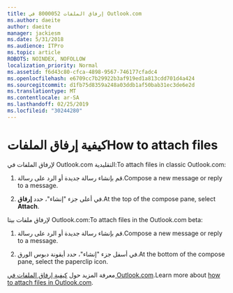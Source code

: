 ```yaml
---
title: إرفاق الملفات 8000052 في Outlook.com
ms.author: daeite
author: daeite
manager: jackiesm
ms.date: 5/31/2018
ms.audience: ITPro
ms.topic: article
ROBOTS: NOINDEX, NOFOLLOW
localization_priority: Normal
ms.assetid: f6d43c80-cfca-4898-9567-746177cfadc4
ms.openlocfilehash: e6709cc7b29922b3af919ed1a813cdd701d4a424
ms.sourcegitcommit: d1fb75d8359a248a03ddb1af50bab31ec3de6e2d
ms.translationtype: MT
ms.contentlocale: ar-SA
ms.lasthandoff: 02/25/2019
ms.locfileid: "30244280"
---
```

# <a name="how-to-attach-files"></a><span data-ttu-id="019c8-102">كيفية إرفاق الملفات</span><span class="sxs-lookup"><span data-stu-id="019c8-102">How to attach files</span></span>

<span data-ttu-id="019c8-103">لإرفاق الملفات في Outlook.com التقليدية:</span><span class="sxs-lookup"><span data-stu-id="019c8-103">To attach files in classic Outlook.com:</span></span>
  
1. <span data-ttu-id="019c8-104">قم بإنشاء رسالة جديدة أو الرد على رسالة.</span><span class="sxs-lookup"><span data-stu-id="019c8-104">Compose a new message or reply to a message.</span></span>
    
2. <span data-ttu-id="019c8-105">في أعلى جزء "إنشاء"، حدد **إرفاق**.</span><span class="sxs-lookup"><span data-stu-id="019c8-105">At the top of the compose pane, select **Attach**.</span></span> 
    
<span data-ttu-id="019c8-106">لإرفاق ملفات بيتا Outlook.com:</span><span class="sxs-lookup"><span data-stu-id="019c8-106">To attach files in the Outlook.com beta:</span></span>
  
1. <span data-ttu-id="019c8-107">قم بإنشاء رسالة جديدة أو الرد على رسالة.</span><span class="sxs-lookup"><span data-stu-id="019c8-107">Compose a new message or reply to a message.</span></span>
    
2. <span data-ttu-id="019c8-108">في أسفل جزء "إنشاء"، حدد أيقونة دبوس الورق.</span><span class="sxs-lookup"><span data-stu-id="019c8-108">At the bottom of the compose pane, select the paperclip icon.</span></span>
    
<span data-ttu-id="019c8-109">معرفة المزيد حول [كيفية إرفاق الملفات في Outlook.com](https://go.microsoft.com/fwlink/p/?linkid=2001702&amp;clcid=0x409).</span><span class="sxs-lookup"><span data-stu-id="019c8-109">Learn more about [how to attach files in Outlook.com](https://go.microsoft.com/fwlink/p/?linkid=2001702&amp;clcid=0x409).</span></span>
  

